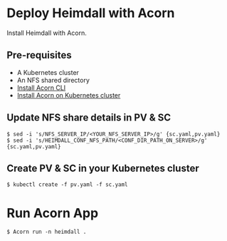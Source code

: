 # Deploy Heimdall with Acorn
Install Heimdall with Acorn.

## Pre-requisites
- A Kubernetes cluster
- An NFS shared directory
- [Install Acorn CLI](https://docs.acorn.io/installation/installing#acorn-cli)
- [Install Acorn on Kubernetes cluster](https://docs.acorn.io/installation/installing#installing-acorn-onto-kubernetes-clusters)

## Update NFS share details in PV & SC
```
$ sed -i 's/NFS_SERVER_IP/<YOUR_NFS_SERVER_IP>/g' {sc.yaml,pv.yaml}
$ sed -i 's/HEIMDALL_CONF_NFS_PATH/<CONF_DIR_PATH_ON_SERVER>/g' {sc.yaml,pv.yaml}
```

## Create PV & SC in your Kubernetes cluster
```
$ kubectl create -f pv.yaml -f sc.yaml
```

# Run Acorn App
```
$ Acorn run -n heimdall .
```
